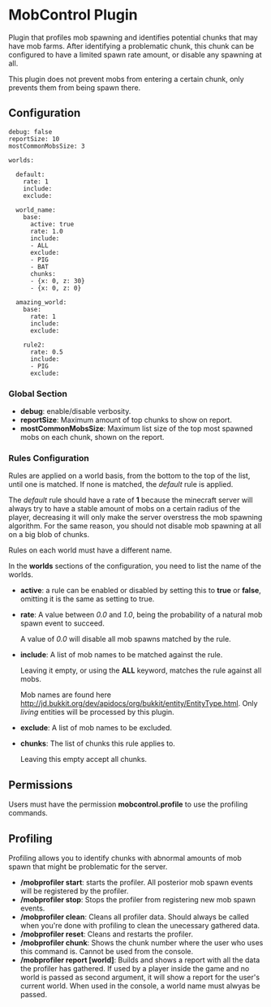 
MobControl Plugin
=================

Plugin that profiles mob spawning and identifies potential chunks that may have mob farms.
After identifying a problematic chunk, this chunk can be configured to have a limited spawn rate amount, or disable any spawning at all.

This plugin does not prevent mobs from entering a certain chunk, only prevents them from being spawn there.


Configuration
-------------

````
debug: false
reportSize: 10
mostCommonMobsSize: 3

worlds:

  default:
    rate: 1 
    include:
    exclude:
      
  world_name:
    base:
      active: true
      rate: 1.0
      include:
      - ALL
      exclude:
      - PIG
      - BAT
      chunks:
      - {x: 0, z: 30}
      - {x: 0, z: 0}
      
  amazing_world:
    base:
      rate: 1 
      include:
      exclude:
      
    rule2:
      rate: 0.5 
      include:
      - PIG
      exclude:
````

### Global Section

* **debug**: enable/disable verbosity.
* **reportSize**: Maximum amount of top chunks to show on report.
* **mostCommonMobsSize**: Maximum list size of the top most spawned mobs on each chunk, shown on the report.

### Rules Configuration

Rules are applied on a world basis, from the bottom to the top of the list, until one is matched. If none is matched, the *default* rule is applied.

The *default* rule should have a rate of **1** because the minecraft server will always try to have a stable amount of mobs on a certain radius of the player, decreasing it will only make the server overstress the mob spawning algorithm. For the same reason, you should not disable mob spawning at all on a big blob of chunks.

Rules on each world must have a different name.

In the **worlds** sections of the configuration, you need to list the name of the worlds.

* **active**: a rule can be enabled or disabled by setting this to **true** or **false**, omitting it is the same as setting to true.
* **rate**: A value between *0.0* and *1.0*, being the probability of a natural mob spawn event to succeed.
  
  A value of *0.0* will disable all mob spawns matched by the rule.

* **include**: A list of mob names to be matched against the rule.

  Leaving it empty, or using the **ALL** keyword, matches the rule against all mobs.

  Mob names are found here http://jd.bukkit.org/dev/apidocs/org/bukkit/entity/EntityType.html. Only *living* entities will be processed by this plugin.

  
* **exclude**: A list of mob names to be excluded.
* **chunks**: The list of chunks this rule applies to.

  Leaving this empty accept all chunks.


Permissions
-----------

Users must have the permission **mobcontrol.profile** to use the profiling commands.


Profiling
---------

Profiling allows you to identify chunks with abnormal amounts of mob spawn that might be problematic for the server.

* **/mobprofiler start**: starts the profiler. All posterior mob spawn events will be registered by the profiler.
* **/mobprofiler stop**: Stops the profiler from registering new mob spawn events.
* **/mobprofiler clean**: Cleans all profiler data. Should always be called when you're done with profiling to clean the unecessary gathered data.
* **/mobprofiler reset**: Cleans and restarts the profiler.
* **/mobprofiler chunk**: Shows the chunk number where the user who uses this command is. Cannot be used from the console.
* **/mobprofiler report [world]**: Builds and shows a report with all the data the profiler has gathered. If used by a player inside the game and no world is passed as second argument, it will show a report for the user's current world. When used in the console, a world name must alwyas be passed.
